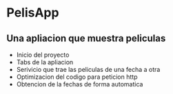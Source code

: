 # PelisApp

## Una apliacion que muestra peliculas 

- Inicio del proyecto
- Tabs de la apliacion 
- Serivicio que trae las peliculas de una fecha a otra
- Optimizacion del codigo para peticion http
- Obtencion de la fechas de forma automatica
